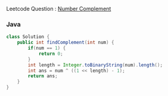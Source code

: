 Leetcode Question : [Number Complement](https://leetcode.com/problems/number-complement/)

### Java
```java
class Solution {
    public int findComplement(int num) {
        if(num == 1) {
            return 0;
        }
        int length = Integer.toBinaryString(num).length();
        int ans = num ^ ((1 << length) - 1);
        return ans;
    }
}
```
